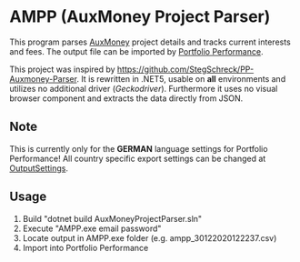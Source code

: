 # AMPP (AuxMoney Project Parser)
This program parses [AuxMoney](https://www.auxmoney.com/) project details and tracks current interests and fees. The output file can be imported by [Portfolio Performance](https://www.portfolio-performance.info/).

This project was inspired by https://github.com/StegSchreck/PP-Auxmoney-Parser. It is rewritten in .NET5, usable on **all** environments and utilizes no additional driver (*Geckodriver*). Furthermore it uses no visual browser component and extracts the data directly from JSON.

## Note
This is currently only for the **GERMAN** language settings for Portfolio Performance! All country specific export settings can be changed at [OutputSettings](https://github.com/helloingob/AMPP/blob/master/AMPP/Data/OutputSettings.cs).

## Usage
1. Build "dotnet build AuxMoneyProjectParser.sln"
2. Execute "AMPP.exe email password"
3. Locate output in AMPP.exe folder (e.g. ampp_30122020122237.csv)
4. Import into Portfolio Performance
